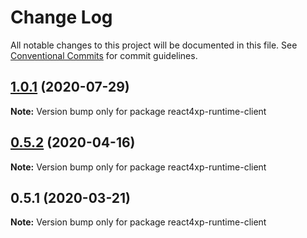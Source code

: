 # Change Log

All notable changes to this project will be documented in this file.
See [Conventional Commits](https://conventionalcommits.org) for commit guidelines.

## [1.0.1](https://github.com/enonic/react4xp-npm/compare/react4xp-runtime-client@1.0.0...react4xp-runtime-client@1.0.1) (2020-07-29)

**Note:** Version bump only for package react4xp-runtime-client





## [0.5.2](https://github.com/enonic/react4xp-npm/compare/react4xp-runtime-client@0.5.1...react4xp-runtime-client@0.5.2) (2020-04-16)

**Note:** Version bump only for package react4xp-runtime-client





## 0.5.1 (2020-03-21)

**Note:** Version bump only for package react4xp-runtime-client
